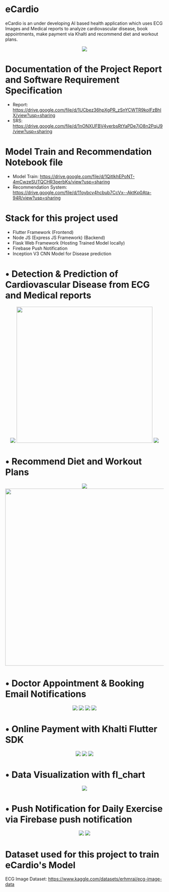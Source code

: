 
# eCardio 

eCardio is an under developing AI based health application which uses ECG Images and Medical reports to analyze cardiovascular disease, book appointments, make payment via Khalti and recommend diet and workout plans.
<div align="center">
	<img src="https://github.com/KamanHang/eCardio/assets/117423632/ea26c714-a6d9-447b-96f7-c4f0fea3ba1a">
</div>

# Documentation of the Project Report and Software Requirement Specification
- Report:  https://drive.google.com/file/d/1UCbez36hpXgPR_zSnYCWTR9kolFzBhlX/view?usp=sharing
- SRS: https://drive.google.com/file/d/1nONXUFBV4verbsRtYaPDe7jO8n2PqiJ9/view?usp=sharing

# Model Train and Recommendation Notebook file
- Model Train: https://drive.google.com/file/d/1QitIkhEPoNT-4mCwzeSUTQCHR3perbKs/view?usp=sharing
- Recommendation System: https://drive.google.com/file/d/11oybcv4hcbub7CcVx--AktKp0Ata-94R/view?usp=sharing


# Stack for this project used
- Flutter Framework (Frontend)
- Node JS (Express JS Framework) (Backend)
- Flask Web Framework (Hosting Trained Model locally)
- Firebase Push Notification
- Inception V3 CNN Model for Disease prediction

# • Detection & Prediction of Cardiovascular Disease from ECG and Medical reports
<div align="center">
  <img src="https://github.com/KamanHang/eCardio/assets/117423632/e115f9e3-d098-4546-8848-bc2317b8751b">
	<img height = "432vh" src="https://github.com/KamanHang/eCardio/assets/117423632/0338d308-b650-468d-9d3e-dc38ec7f4050">
	<img src="https://github.com/KamanHang/eCardio/assets/117423632/4dd79b97-f6fc-4f2a-bcd3-e723115f6141">
</div>

# •	Recommend Diet and Workout Plans
<div align="center">
  <img src="https://github.com/KamanHang/eCardio/assets/117423632/8c94a186-9e36-41c8-be66-44465fd4aa8a">
	<img height = "562vh" src="https://github.com/KamanHang/eCardio/assets/117423632/b901d964-8a0f-4b90-8c5e-72dd1b33cc1d">
</div>

# • Doctor Appointment & Booking Email Notifications
<div align="center">
  <img src="https://github.com/KamanHang/eCardio/assets/117423632/c43163c8-a860-45f0-ad71-6c557dfe20a9">
	<img src="https://github.com/KamanHang/eCardio/assets/117423632/54030762-352e-4b01-896b-be31c29c9c68">
	<img src="https://github.com/KamanHang/eCardio/assets/117423632/551f541b-88e8-426b-a86a-b18f557bf8b3">
	<img src="https://github.com/KamanHang/eCardio/assets/117423632/8d2e221a-4593-4503-a3de-5d21a30e9804">
</div>

# • Online Payment with Khalti Flutter SDK
<div align="center">
	<img src="https://github.com/KamanHang/eCardio/assets/117423632/d6036882-61e0-436c-8287-351d70455ace">
	<img src="https://github.com/KamanHang/eCardio/assets/117423632/551f541b-88e8-426b-a86a-b18f557bf8b3">
	<img src="https://github.com/KamanHang/eCardio/assets/117423632/d611a6a6-5cd3-44ac-b31a-21d267a504d6">
</div>

# • Data Visualization with fl_chart
<div align="center">
	<img src="https://github.com/KamanHang/eCardio/assets/117423632/6b5288d9-0de5-4fe9-8de2-2635411ac5ee">
</div>

# • Push Notification for Daily Exercise via Firebase push notification
<div align="center">
	<img src="https://github.com/KamanHang/eCardio/assets/117423632/06381065-1868-4137-a97e-c7fa31917c0b">
	<img src="https://github.com/KamanHang/eCardio/assets/117423632/4eedec42-9048-4b54-9499-edfc84a593c2">
</div>

# Dataset used for this project to train eCardio's Model
ECG Image Dataset: https://www.kaggle.com/datasets/erhmrai/ecg-image-data


